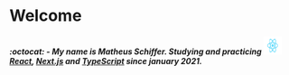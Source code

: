 # Welcome

##### :octocat: - My name is Matheus Schiffer. Studying and practicing <img src="React.svg" width="32px" height="32px" transform="translateY(100%)"></img>[React](https://www.reactjs.org), [Next.js](https://nextjs.org/) and [TypeScript](https://www.typescriptlang.org/) since january 2021.
